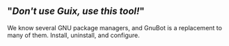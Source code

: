 ## "*Don't use Guix, use this tool!*"
We know several GNU package managers, and GnuBot is a replacement to many of them. Install, uninstall, and configure.
